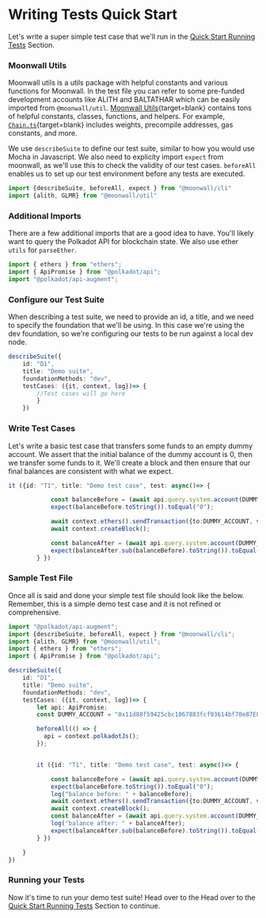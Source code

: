 # Writing Tests Quick Start 

Let's write a super simple test case that we'll run in the 
[Quick Start Running Tests](/guide/test/quick-start) Section. 

### Moonwall Utils

Moonwall utils is a utils package with helpful constants and various functions for Moonwall. In the test file you can refer to some pre-funded development accounts like ALITH and BALTATHAR which can be easily imported from ```@moonwall/util```. [Moonwall Utils](https://github.com/Moonsong-Labs/moonwall/tree/main/packages/util){target=blank} contains tons of helpful constants, classes, functions, and helpers. For example, [`Chain.ts`](https://github.com/Moonsong-Labs/moonwall/blob/main/packages/util/src/constants/chain.ts){target=blank} includes weights, precompile addresses, gas constants, and more. 

We use `describeSuite` to define our test suite, similar to how you would use Mocha in Javascript. We also need to explicity import `expect` from moonwall, as we'll use this to check the validity of our test cases. `beforeAll` enables us to set up our test environment before any tests are executed. 

```typescript
import {describeSuite, beforeAll, expect } from "@moonwall/cli"
import {alith, GLMR} from "@moonwall/util"
```

### Additional Imports

There are a few additional imports that are a good idea to have. You'll likely want to query the Polkadot API for blockchain state. We also use ether `utils` for `parseEther`.  

```typescript
import { ethers } from "ethers";
import { ApiPromise } from "@polkadot/api";
import "@polkadot/api-augment";
```


### Configure our Test Suite

When describing a test suite, we need to provide an id, a title, and we need to specify the foundation that we'll be using. In this case we're using the dev foundation, so we're configuring our tests to be run against a local dev node.

```typescript
describeSuite({
	id: "D1",
	title: "Demo suite",
	foundationMethods: "dev",
	testCases: ({it, context, log})=> {
		//Test cases will go here
		}
	})
```

### Write Test Cases

Let's write a basic test case that transfers some funds to an empty dummy account. We assert that the initial balance of the dummy account is 0, then we transfer some funds to it. We'll create a block and then ensure that our final balances are consistent with what we expect.

```typescript
it ({id: "T1", title: "Demo test case", test: async()=> {

            const balanceBefore = (await api.query.system.account(DUMMY_ACCOUNT)).data.free;
            expect(balanceBefore.toString()).toEqual("0");

            await context.ethers().sendTransaction({to:DUMMY_ACCOUNT, value: ethers.parseEther("1").toString() });
            await context.createBlock();

            const balanceAfter = (await api.query.system.account(DUMMY_ACCOUNT)).data.free;
            expect(balanceAfter.sub(balanceBefore).toString()).toEqual(ethers.parseEther("1").toString());
		} })
``` 

### Sample Test File

Once all is said and done your simple test file should look like the below. Remember, this is a simple demo test case and it is not refined or comprehensive. 

```typescript
import "@polkadot/api-augment";
import {describeSuite, beforeAll, expect } from "@moonwall/cli";
import {alith, GLMR} from "@moonwall/util";
import { ethers } from "ethers";
import { ApiPromise } from "@polkadot/api";

describeSuite({
    id: "D1",
    title: "Demo suite",
    foundationMethods: "dev",
    testCases: ({it, context, log})=> {
        let api: ApiPromise;
        const DUMMY_ACCOUNT = "0x11d88f59425cbc1867883fcf93614bf70e87E854";

        beforeAll(() => {
          api = context.polkadotJs();
        });


        it ({id: "T1", title: "Demo test case", test: async()=> {

            const balanceBefore = (await api.query.system.account(DUMMY_ACCOUNT)).data.free;
            expect(balanceBefore.toString()).toEqual("0");
            log("balance before: " + balanceBefore);
            await context.ethers().sendTransaction({to:DUMMY_ACCOUNT, value: ethers.parseEther("1").toString() });
            await context.createBlock();
            const balanceAfter = (await api.query.system.account(DUMMY_ACCOUNT)).data.free;
            log("balance after: " + balanceAfter);
            expect(balanceAfter.sub(balanceBefore).toString()).toEqual(ethers.parseEther("1").toString());
        } })

    }
})
```


### Running your Tests

Now it's time to run your demo test suite! Head over to the Head over to the [Quick Start Running Tests](/guide/test/quick-start) Section to continue.